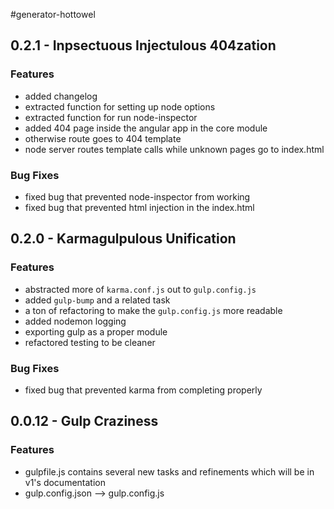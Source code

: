 #generator-hottowel

## 0.2.1 - Inpsectuous Injectulous 404zation

### Features

- added changelog
- extracted function for setting up node options
- extracted function for run node-inspector
- added 404 page inside the angular app in the core module
- otherwise route goes to 404 template
- node server routes template calls while unknown pages go to index.html

### Bug Fixes

- fixed bug that prevented node-inspector from working
- fixed bug that prevented html injection in the index.html

## 0.2.0 - Karmagulpulous Unification

### Features

- abstracted more of `karma.conf.js` out to `gulp.config.js` 
- added `gulp-bump` and a related task
- a ton of refactoring to make the `gulp.config.js` more readable
- added nodemon logging
- exporting gulp as a proper module
- refactored testing to be cleaner

### Bug Fixes

- fixed bug that prevented karma from completing properly

## 0.0.12 - Gulp Craziness

### Features

- gulpfile.js contains several new tasks and refinements which will be in v1's documentation
- gulp.config.json --> gulp.config.js

